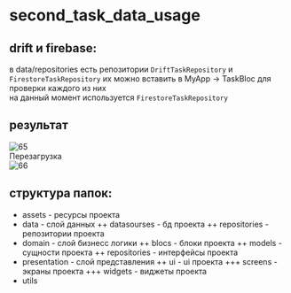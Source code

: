 # second_task_data_usage

## drift и firebase: 
в data/repositories есть репозитории `DriftTaskRepository` и `FirestoreTaskRepository` их можно вставить в MyApp -> TaskBloc для проверки каждого из них <br>
на данный момент используется `FirestoreTaskRepository`

## результат
![65](https://user-images.githubusercontent.com/47796424/230577394-86f8f5bd-c81e-444d-b991-4df15433e977.gif) <br>
Перезагрузка  <br>
![66](https://user-images.githubusercontent.com/47796424/230579858-46e0ff5c-6d35-43e9-b516-1184b29ced0c.gif)

## структура папок:
+ assets - ресурсы проекта
+ data - слой данных
++ datasourses - бд проекта
++ repositories - репозитории проекта
+ domain - слой бизнесс логики
++ blocs - блоки проекта
++ models - сущности проекта
++ repositories - интерфейсы проекта
+ presentation - слой представления
++ ui - ui проекта
+++ screens - экраны проекта
+++ widgets - виджеты проекта 
+ utils 
